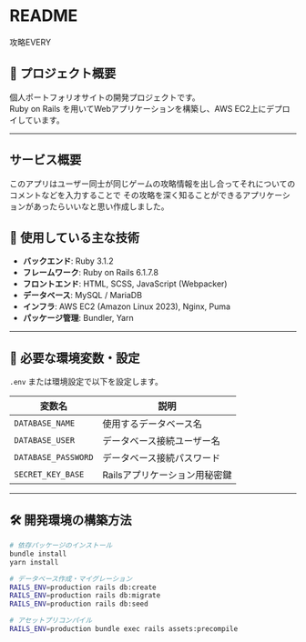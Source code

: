 # README
攻略EVERY

## 📝 プロジェクト概要
個人ポートフォリオサイトの開発プロジェクトです。  
Ruby on Rails を用いてWebアプリケーションを構築し、AWS EC2上にデプロイしています。

---
## サービス概要

このアプリはユーザー同士が同じゲームの攻略情報を出し合ってそれについてのコメントなどを入力することで
その攻略を深く知ることができるアプリケーションがあったらいいなと思い作成しました。

## 🚀 使用している主な技術
- **バックエンド**: Ruby 3.1.2
- **フレームワーク**: Ruby on Rails 6.1.7.8
- **フロントエンド**: HTML, SCSS, JavaScript (Webpacker)
- **データベース**: MySQL / MariaDB
- **インフラ**: AWS EC2 (Amazon Linux 2023), Nginx, Puma
- **パッケージ管理**: Bundler, Yarn

---

## 🔑 必要な環境変数・設定
`.env` または環境設定で以下を設定します。

| 変数名              | 説明                     |
|---------------------|---------------------------|
| `DATABASE_NAME`      | 使用するデータベース名      |
| `DATABASE_USER`      | データベース接続ユーザー名   |
| `DATABASE_PASSWORD`  | データベース接続パスワード   |
| `SECRET_KEY_BASE`    | Railsアプリケーション用秘密鍵 |

---

## 🛠️ 開発環境の構築方法

```bash
# 依存パッケージのインストール
bundle install
yarn install

# データベース作成・マイグレーション
RAILS_ENV=production rails db:create
RAILS_ENV=production rails db:migrate
RAILS_ENV=production rails db:seed

# アセットプリコンパイル
RAILS_ENV=production bundle exec rails assets:precompile

